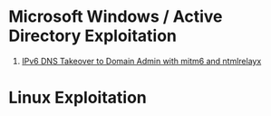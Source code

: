 # Microsoft Windows / Active Directory Exploitation

1) [IPv6 DNS Takeover to Domain Admin with mitm6 and ntmlrelayx](ipv6-dns-takeover.md)

# Linux Exploitation
